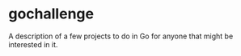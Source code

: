 gochallenge
===========

A description of a few projects to do in Go for anyone that might be interested in it.
